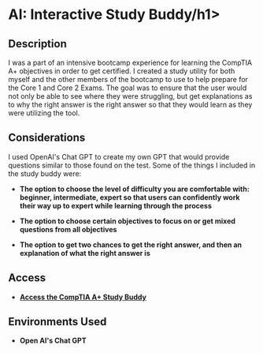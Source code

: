 <h1>AI: Interactive Study Buddy/h1>

<h2>Description</h2>
I was a part of an intensive bootcamp experience for learning the CompTIA A+ objectives in order to get certified.  I created a study utility for both myself and the other members of the bootcamp to use to help prepare for the Core 1 and Core 2 Exams.  The goal was to ensure that the user would not only be able to see where they were struggling, but get explanations as to why the right answer is the right answer so that they would learn as they were utilizing the tool.

<h2>Considerations</h2>

I used OpenAI's Chat GPT to create my own GPT that would provide questions similar to those found on the test.  Some of the things I included in the study buddy were:

- <b>The option to choose the level of difficulty you are comfortable with: beginner, intermediate, expert so that users can confidently work their way up to expert while learning through the process</b>

- <b>The option to choose certain objectives to focus on or get mixed questions from all objectives</b>

- <b>The option to get two chances to get the right answer, and then an explanation of what the right answer is</b>

<h2>Access</h2>

- <b> [Access the CompTIA A+ Study Buddy](https://chatgpt.com/g/g-sqULYHHyb-comptia-a-study-buddy)

<h2>Environments Used </h2>

- <b>Open AI's Chat GPT
